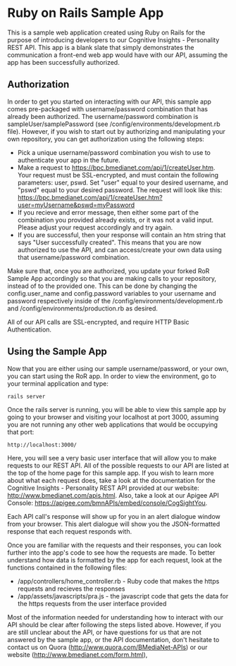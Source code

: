 Ruby on Rails Sample App
=====================

This is a sample web application created using Ruby on Rails for the purpose of introducing developers to our Cognitive Insights - Personality REST API. This app is a blank slate that simply demonstrates the communication a front-end web app would have with our API, assuming the app has been successfully authorized. 

Authorization
---------------------

In order to get you started on interacting with our API, this sample app comes pre-packaged with username/password combination that has already been authorized. The username/password combination is sampleUser/samplePassword (see /config/environments/development.rb file). However, if you wish to start out by authorizing and manipulating your own repository, you can get authorization using the following steps:

* Pick a unique username/password combination you wish to use to authenticate your app in the future. 
* Make a request to https://bpc.bmedianet.com/api/1/createUser.htm. Your request must be SSL-encrypted, and must contain the following parameters: user, pswd. Set "user" equal to your desired username, and "pswd" equal to your desired password. The request will look like this:
	https://bpc.bmedianet.com/api/1/createUser.htm?user=myUsername&pswd=myPassword
* If you recieve and error message, then either some part of the combination you provided already exists, or it was not a valid input. Please adjust your request accordingly and try again.
* If you are successful, then your response will contain an htm string that says "User successfully created". This means that you are now authorized to use the API, and can access/create your own data using that username/password combination.

Make sure that, once you are authorized, you update your forked RoR Sample App accordingly so that you are making calls to your repository, instead of to the provided one. This can be done by changing the config.user_name and config.password variables to your username and password respectively inside of the /config/environments/development.rb and /config/environments/production.rb as desired.

All of our API calls are SSL-encrypted, and require HTTP Basic Authentication.

Using the Sample App
----------------------

Now that you are either using our sample username/password, or your own, you can start using the RoR app. In order to view the environment, go to your terminal application and type:

	rails server

Once the rails server is running, you will be able to view this sample app by going to your browser and visiting your localhost at port 3000, assuming you are not running any other web applications that would be occupying that port:

	http://localhost:3000/

Here, you will see a very basic user interface that will allow you to make requests to our REST API. All of the possible requests to our API are listed at the top of the home page for this sample app. If you wish to learn more about what each request does, take a look at the documentation for the Cognitive Insights - Personality REST API provided at our website: http://www.bmedianet.com/apis.html. Also, take a look at our Apigee API Console: https://apigee.com/bmnAPIs/embed/console/CogSightYou.

Each API call's response will show up for you in an alert dialogue window from your browser. This alert dialogue will show you the JSON-formatted response that each request responds with. 

Once you are familiar with the requests and their responses, you can look further into the app's code to see how the requests are made. To better understand how data is formatted by the app for each request, look at the functions contained in the following files:

* /app/controllers/home_controller.rb - Ruby code that makes the https requests and recieves the responses
* /app/assets/javascripts/pra.js - the javascript code that gets the data for the https requests from the user interface provided

Most of the information needed for understanding how to interact with our API should be clear after following the steps listed above. However, if you are still unclear about the API, or have questions for us that are not answered by the sample app, or the API documentation, don't hesitate to contact us on Quora (http://www.quora.com/BMediaNet-APIs) or our website (http://www.bmedianet.com/form.html), 
